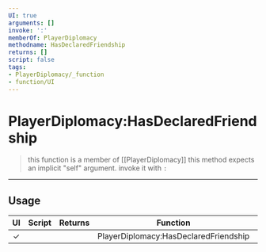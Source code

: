 ```yaml
---
UI: true
arguments: []
invoke: ':'
memberOf: PlayerDiplomacy
methodname: HasDeclaredFriendship
returns: []
script: false
tags:
- PlayerDiplomacy/_function
- function/UI
---
```

# PlayerDiplomacy:HasDeclaredFriendship
> this function is a member of [[PlayerDiplomacy]]
> this method expects an implicit "self" argument. invoke it with `:`
-----
## Usage
|  UI | Script | Returns | Function | Arguments |
|:---:|:------:|-------:|:--------:|:---------|
|✓| ||PlayerDiplomacy:HasDeclaredFriendship||
